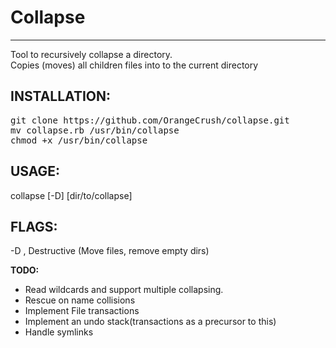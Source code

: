 <body>

<h1 id="toc_1">Collapse</h1>
<hr />

<p>
Tool to recursively collapse a directory.<br>
Copies (moves) all children files into to
the current directory 
</p>


<h2 id="toc_1.1">INSTALLATION:</h2>
<pre>
git clone https://github.com/OrangeCrush/collapse.git
mv collapse.rb /usr/bin/collapse
chmod +x /usr/bin/collapse
</pre>


<h2 id="toc_1.2">USAGE:</h2>
<p>
collapse [-D] [dir/to/collapse]  
</p>


<h2 id="toc_1.3">FLAGS:</h2>
<p>
-D , Destructive (Move files, remove empty dirs)
</p>

<p>
<strong><span class="todo">TODO:</span></strong>
</p>
<ul>
<li>
Read wildcards and support multiple collapsing.

<li>
Rescue on name collisions

<li>
Implement File transactions

<li>
Implement an undo stack(transactions as a precursor to this)

<li>
Handle symlinks

</ul>

</body>
</html>
